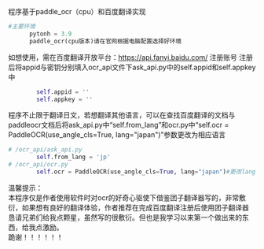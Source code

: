 程序基于paddle_ocr（cpu）和百度翻译实现
```python
#主要环境
      pytonh = 3.9
      paddle_ocr(cpu版本)请在官网根据电脑配置选择好环境
```

如想使用，需在百度翻译开放平台：https://api.fanyi.baidu.com/ 注册账号
注册后将appid与密钥分别填入ocr_api文件下ask_api.py中的self.appid和self.appkey中
```python
        self.appid = ''
        self.appkey = ''
```
程序不止限于翻译日文，若想翻译其他语言，可以在查找百度翻译的文档与paddleocr文档后将ask_api.py中“self.from_lang”和ocr.py中“self.ocr = PaddleOCR(use_angle_cls=True, lang="japan")”参数更改为相应语言
```python
# /ocr_api/ask_api.py
        self.from_lang = 'jp'
# /ocr_api/ocr.py
        self.ocr = PaddleOCR(use_angle_cls=True, lang="japan")#更改lang=''中即可
```

温馨提示：  
本程序仅是作者使用软件时对ocr的好奇心驱使下借鉴团子翻译器写的，非常敷衍，如果想有良好的翻译体验，作者推荐在完成百度翻译注册后使用团子翻译器  
恳请兄弟们给我点颗星，虽然写的很敷衍。但也是我学习以来第一个做出来的东西，给我点激励。  
跪谢！！！！！！
